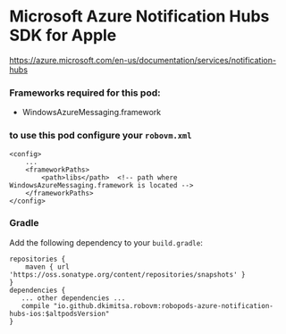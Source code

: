 # Microsoft Azure Notification Hubs SDK for Apple
https://azure.microsoft.com/en-us/documentation/services/notification-hubs

### Frameworks required for this pod:
* WindowsAzureMessaging.framework

### to use this pod configure your `robovm.xml`

```
<config>
    ...
    <frameworkPaths>
        <path>libs</path>  <!-- path where WindowsAzureMessaging.framework is located -->
    </frameworkPaths>
</config>
```

### Gradle

Add the following dependency to your `build.gradle`:

```
repositories {
    maven { url 'https://oss.sonatype.org/content/repositories/snapshots' }
}
dependencies {
   ... other dependencies ...
   compile "io.github.dkimitsa.robovm:robopods-azure-notification-hubs-ios:$altpodsVersion"
}
```